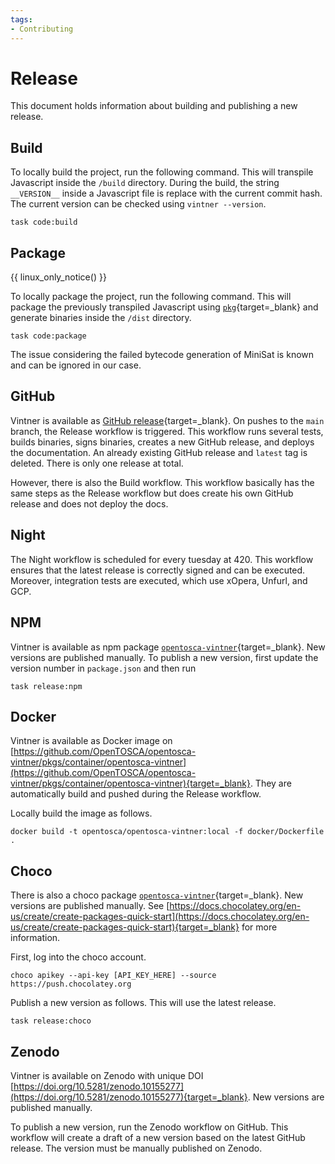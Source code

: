 ```yaml
---
tags:
- Contributing
---
```


# Release

This document holds information about building and publishing a new release.

## Build

To locally build the project, run the following command.
This will transpile Javascript inside the `/build` directory.
During the build, the string `__VERSION__` inside a Javascript file is replace with the current commit hash.
The current version can be checked using `vintner --version`.

```shell linenums="1"
task code:build
```

## Package

{{ linux_only_notice() }}

To locally package the project, run the following command.
This will package the previously transpiled Javascript using [`pkg`](https://github.com/vercel/pkg){target=_blank} and
generate binaries inside the `/dist` directory.

```shell linenums="1"
task code:package
```

The issue considering the failed bytecode generation of MiniSat is known and can be ignored in our case.

## GitHub

Vintner is available as [GitHub release](https://github.com/OpenTOSCA/opentosca-vintner/releases/tag/latest){target=_blank}.
On pushes to the `main` branch, the Release workflow is triggered.
This workflow runs several tests, builds binaries, signs binaries, creates a new GitHub release, and deploys the documentation.
An already existing GitHub release and `latest` tag is deleted.
There is only one release at total.

However, there is also the Build workflow. 
This workflow basically has the same steps as the Release workflow but does create his own GitHub release and does not deploy the docs.

## Night

The Night workflow is scheduled for every tuesday at 420.
This workflow ensures that the latest release is correctly signed and can be executed.
Moreover, integration tests are executed, which use xOpera, Unfurl, and GCP.

## NPM

Vintner is available as npm package [`opentosca-vintner`](https://www.npmjs.com/package/opentosca-vintner){target=_blank}.
New versions are published manually.
To publish a new version, first update the version number in `package.json` and then run

````shell linenums="1"
task release:npm
````

## Docker

Vintner is available as Docker image on [https://github.com/OpenTOSCA/opentosca-vintner/pkgs/container/opentosca-vintner](https://github.com/OpenTOSCA/opentosca-vintner/pkgs/container/opentosca-vintner){target=_blank}.
They are automatically build and pushed during the Release workflow.

Locally build the image as follows. 

````shell linenums="1"
docker build -t opentosca/opentosca-vintner:local -f docker/Dockerfile .
````

## Choco

There is also a choco package [`opentosca-vintner`](https://community.chocolatey.org/packages/opentosca-vintner){target=_blank}.
New versions are published manually.
See [https://docs.chocolatey.org/en-us/create/create-packages-quick-start](https://docs.chocolatey.org/en-us/create/create-packages-quick-start){target=_blank} for more information.

First, log into the choco account.

```shell linenums="1"
choco apikey --api-key [API_KEY_HERE] --source https://push.chocolatey.org
```

Publish a new version as follows. 
This will use the latest release.

````shell linenums="1"
task release:choco
````

## Zenodo

Vintner is available on Zenodo with unique DOI [https://doi.org/10.5281/zenodo.10155277](https://doi.org/10.5281/zenodo.10155277){target=_blank}.
New versions are published manually.

To publish a new version, run the Zenodo workflow on GitHub.
This workflow will create a draft of a new version based on the latest GitHub release.
The version must be manually published on Zenodo.
